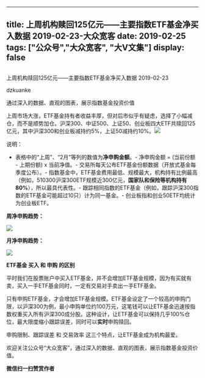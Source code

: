 
---
title:   上周机构赎回125亿元——主要指数ETF基金净买入数据 2019-02-23-大众宽客
date: 2019-02-25
tags: ["公众号","大众宽客", "大V文集"]
display: false
---


## 



上周机构赎回125亿元——主要指数ETF基金净买入数据 2019-02-23




dzkuanke




通过深入的数据、直观的图表，展示指数基金投资价值


上周市场大涨，ETF基金持有者收益丰厚，但对后市似乎有疑虑，选择了小幅减仓，而不是顺势加仓。沪深300、中证500、上证50、创业板四大ETF共赎回125亿元，其中沪深300和创业板减持约5%，上证50减持约10%。<img class="" data-copyright="0" data-ratio="1.2822822822822824" data-s="300,640" src="https://mmbiz.qpic.cn/mmbiz_png/PKw3FQPmhIhwr6oHeDmYZhX1W0IVltia6lhMuMNZmqQTneFx41X9ic2XeHCsQRJdctaJ7LyWic3ZiaGQLGDJoLl9eA/640?wx_fmt=png" data-type="png" data-w="666" style="text-align: center;"/>

说明：
- 表格中的“上周”、“2月”等列的数值为**净申购金额**。- 净申购金额 = (当前份额 - 上期份额) x 当前净值。- 交易所每天公布ETF基金份额数据（开放式基金每季度公布）。- 指数基金中，ETF基金费用最低、规模最大，机构持有比例最高（例如，510300沪深300ETF规模近300亿元，**国家队和保险等机构持有80%**），所以最具代表性。- 跟踪相同指数的ETF基金（例如，跟踪沪深300指数的ETF基金可能超过10只）计为同一基金。- 创业板指和创业50ETF均统计为创业板ETF。


**周净申购趋势：**

<img class="" data-copyright="0" data-ratio="0.6" data-s="300,640" src="https://mmbiz.qpic.cn/mmbiz_png/PKw3FQPmhIhwr6oHeDmYZhX1W0IVltia66EU6DPbSNOdU6uoPMU6icmH6k5a9xKbrODp0a81KPicvtWGBIlOGQ66g/640?wx_fmt=png" data-type="png" data-w="2000" style=""/>



**月净申购趋势：**

<img class="" data-copyright="0" data-ratio="0.6" data-s="300,640" src="https://mmbiz.qpic.cn/mmbiz_png/PKw3FQPmhIhwr6oHeDmYZhX1W0IVltia6mrkTPgWOFQIiam6tu98QPYppcC9SCFeuMU0fHKKRyaCy9MfufmWdZYw/640?wx_fmt=png" data-type="png" data-w="2000" style=""/>







**ETF基金 买入 和 申购 的区别**



平时我们在股票账户中买入ETF基金，并不会增加ETF基金规模，因为有买就有卖，买入一手ETF基金同时，一定有交易对手卖出一手ETF基金。



只有申购ETF基金，才会增加ETF基金规模。ETF基金设定了一个较高的申购门限，以沪深300为例，最小申购单位约100万元，这笔钱可以让ETF基金迅速按指数权重买入所有沪深300成分股。这种设计，让ETF基金可以保持几乎100%仓位，最大限度缩小跟踪误差，同时可以**实时**申购赎回。



申购限制、跟踪误差 和 交易效率 这三个特点，让ETF基金成为机构最爱。





欢迎关注公众号“大众宽客”，通过深入的数据、直观的图表，展示指数基金投资价值。




**微信扫一扫赞赏作者**













